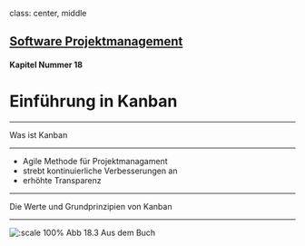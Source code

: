 class: center, middle

## [Software Projektmanagement](index.html)

#### Kapitel Nummer 18

# Einführung in Kanban


---

Was ist Kanban

----

- Agile Methode für Projektmanagament 
- strebt kontinuierliche Verbesserungen an 
- erhöhte Transparenz 
---

Die Werte und Grundprinzipien von Kanban

----

![:scale 100%](media/kapitel18/abb18.3.png)
Abb 18.3 Aus dem Buch


